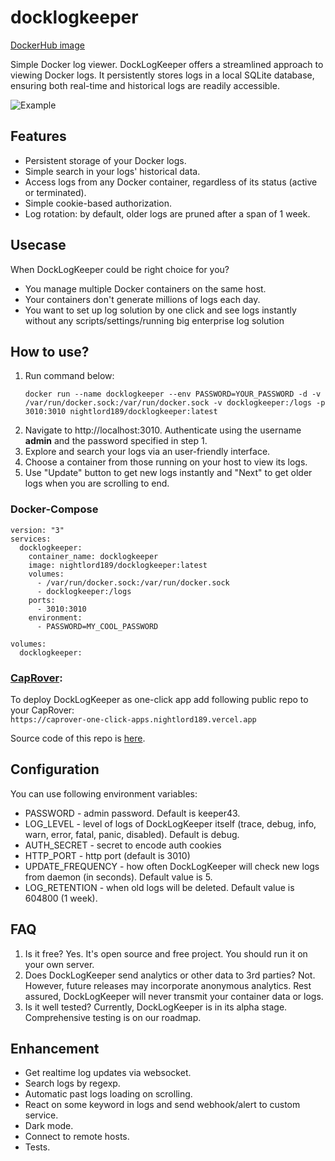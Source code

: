 # docklogkeeper

[DockerHub image](https://hub.docker.com/r/nightlord189/docklogkeeper)

Simple Docker log viewer. DockLogKeeper offers a streamlined approach to viewing Docker logs. It persistently stores logs in a local SQLite database, ensuring both real-time and historical logs are readily accessible.

![Example](https://github.com/nightlord189/docklogkeeper/blob/master/site/screenshot1.png)

## Features
- Persistent storage of your Docker logs.
- Simple search in your logs' historical data.
- Access logs from any Docker container, regardless of its status (active or terminated).
- Simple cookie-based authorization.
- Log rotation: by default, older logs are pruned after a span of 1 week.

## Usecase
When DockLogKeeper could be right choice for you?
+ You manage multiple Docker containers on the same host.
+ Your containers don't generate millions of logs each day.
+ You want to set up log solution by one click and see logs instantly without any scripts/settings/running big enterprise log solution

## How to use?
1. Run command below:
    ```
    docker run --name docklogkeeper --env PASSWORD=YOUR_PASSWORD -d -v /var/run/docker.sock:/var/run/docker.sock -v docklogkeeper:/logs -p 3010:3010 nightlord189/docklogkeeper:latest
    ```
2. Navigate to http://localhost:3010. Authenticate using the username **admin** and the password specified in step 1.
3. Explore and search your logs via an user-friendly interface.
4. Choose a container from those running on your host to view its logs.
5. Use "Update" button to get new logs instantly and "Next" to get older logs when you are scrolling to end.

### Docker-Compose
```
version: "3"
services:
  docklogkeeper:
    container_name: docklogkeeper
    image: nightlord189/docklogkeeper:latest
    volumes:
      - /var/run/docker.sock:/var/run/docker.sock
      - docklogkeeper:/logs
    ports:
      - 3010:3010
    environment:
      - PASSWORD=MY_COOL_PASSWORD

volumes:
  docklogkeeper:
```

### [CapRover](https://caprover.com):
To deploy DockLogKeeper as one-click app add following public repo to your CapRover:  
```https://caprover-one-click-apps.nightlord189.vercel.app```

Source code of this repo is [here](https://github.com/nightlord189/caprover-one-click-apps).

## Configuration
You can use following environment variables:
+ PASSWORD - admin password. Default is keeper43.
+ LOG_LEVEL - level of logs of DockLogKeeper itself (trace, debug, info, warn, error, fatal, panic, disabled). Default is debug.
+ AUTH_SECRET - secret to encode auth cookies
+ HTTP_PORT - http port (default is 3010)
+ UPDATE_FREQUENCY - how often DockLogKeeper will check new logs from daemon (in seconds). Default value is 5.
+ LOG_RETENTION - when old logs will be deleted. Default value is 604800 (1 week).

## FAQ
1. Is it free?
Yes. It's open source and free project. You should run it on your own server.
2. Does DockLogKeeper send analytics or other data to 3rd parties? Not. However, future releases may incorporate anonymous analytics. Rest assured, DockLogKeeper will never transmit your container data or logs.
3. Is it well tested? Currently, DockLogKeeper is in its alpha stage. Comprehensive testing is on our roadmap.

## Enhancement
+ Get realtime log updates via websocket.
+ Search logs by regexp.
+ Automatic past logs loading on scrolling.
+ React on some keyword in logs and send webhook/alert to custom service.
+ Dark mode.
+ Connect to remote hosts.
+ Tests.